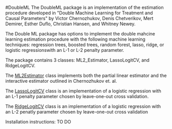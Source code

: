 #DoubleML
The DoubleML package is an implementation of the estimation procedure developed in "Double Machine 
Learning for Treatment and Causal Parameters" by Victor Chernozhukov, Denis Chetverikov, Mert Demirer,
Esther Duflo, Christian Hansen, and Whitney Newey. 

The Double ML package has options to implement the double mahcine learning estimation procedure with
the following machine learning techniques: regression trees, boosted trees, random forest, lasso,
ridge, or logistic regressionswith an L-1 or L-2 penalty parameter.

The package contains 3 classes: ML2_Estimator, LassoLogitCV, and RidgeLogitCV.

The [ML2Estimator](ML2Estimator_documentation.md? "ML2Estimator Documentation") class implements both the partial linear estimator and the interactive estimator outlined in Chernozhukov et. al.

The [LassoLogitCV](LassoLogitCV_documentation.md? "LassoLogitCV Documentation") class is an implementation of a logistic regression with an L-1 penalty parameter chosen by leave-one-out cross validation. 

The [RidgeLogitCV](RidgeLogitCV_documentation.md? "RidgeLogitCV Documentation") class is an implementation of a logistic regression with an L-2 penatly parameter chosen by leave-one-out cross validation

Installation instructions:
  TO DO
